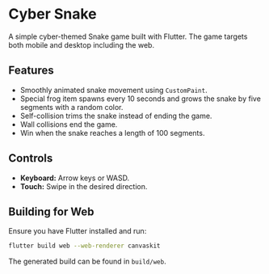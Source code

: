 # Cyber Snake

A simple cyber-themed Snake game built with Flutter. The game targets both mobile and desktop including the web.

## Features
- Smoothly animated snake movement using `CustomPaint`.
- Special frog item spawns every 10 seconds and grows the snake by five segments with a random color.
- Self-collision trims the snake instead of ending the game.
- Wall collisions end the game.
- Win when the snake reaches a length of 100 segments.

## Controls
- **Keyboard:** Arrow keys or WASD.
- **Touch:** Swipe in the desired direction.

## Building for Web
Ensure you have Flutter installed and run:

```bash
flutter build web --web-renderer canvaskit
```

The generated build can be found in `build/web`.

